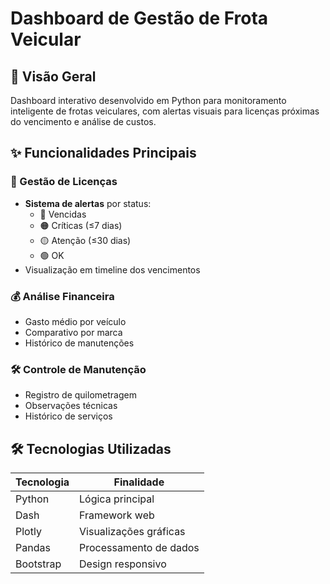 # Dashboard de Gestão de Frota Veicular

## 📌 Visão Geral
Dashboard interativo desenvolvido em Python para monitoramento inteligente de frotas veiculares, com alertas visuais para licenças próximas do vencimento e análise de custos.

## ✨ Funcionalidades Principais

### 📅 Gestão de Licenças
- **Sistema de alertas** por status:
  - 🔴 Vencidas
  - 🟠 Críticas (≤7 dias)
  - 🟡 Atenção (≤30 dias)
  - 🟢 OK
- Visualização em timeline dos vencimentos

### 💰 Análise Financeira
- Gasto médio por veículo
- Comparativo por marca
- Histórico de manutenções

### 🛠️ Controle de Manutenção
- Registro de quilometragem
- Observações técnicas
- Histórico de serviços

## 🛠️ Tecnologias Utilizadas
| Tecnologia | Finalidade |
|------------|------------|
| Python | Lógica principal |
| Dash | Framework web |
| Plotly | Visualizações gráficas |
| Pandas | Processamento de dados |
| Bootstrap | Design responsivo |
